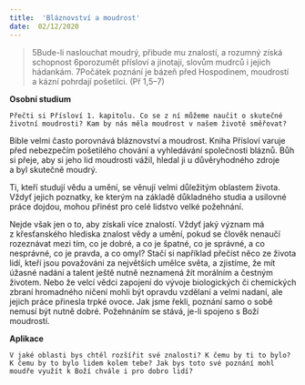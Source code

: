 ```yaml
---
title:  'Bláznovství a moudrost'
date:  02/12/2020
---
```


> <p></p>
> 5Bude-li naslouchat moudrý, přibude mu znalostí, a rozumný získá schopnost 6porozumět přísloví a jinotaji, slovům mudrců i jejich hádankám. 7Počátek poznání je bázeň před Hospodinem, moudrostí a kázní pohrdají pošetilci. (Př 1,5–7)

**Osobní studium**

`Přečti si Přísloví 1. kapitolu. Co se z ní můžeme naučit o skutečné životní moudrosti? Kam by nás měla moudrost v našem životě směřovat?`

Bible velmi často porovnává bláznovství a moudrost. Kniha Přísloví varuje před nebezpečím pošetilého chování a vyhledávání společnosti bláznů. Bůh si přeje, aby si jeho lid moudrosti vážil, hledal ji u důvěryhodného zdroje a byl skutečně moudrý.

Ti, kteří studují vědu a umění, se věnují velmi důležitým oblastem života. Vždyť jejich poznatky, ke kterým na základě důkladného studia a usilovné práce dojdou, mohou přinést pro celé lidstvo velké požehnání.

Nejde však jen o to, aby získali více znalostí. Vždyť jaký význam má z křesťanského hlediska znalost vědy a umění, pokud se člověk nenaučí rozeznávat mezi tím, co je dobré, a co je špatné, co je správné, a co nesprávné, co je pravda, a co omyl? Stačí si například přečíst něco ze života lidí, kteří jsou považováni za největších umělce světa, a zjistíme, že mít úžasné nadání a talent ještě nutně neznamená žít morálním a čestným životem. Nebo že velcí vědci zapojení do vývoje biologických či chemických zbraní hromadného ničení mohli být opravdu vzdělaní a velmi nadaní, ale jejich práce přinesla trpké ovoce. Jak jsme řekli, poznání samo o sobě nemusí být nutně dobré. Požehnáním se stává, je-li spojeno s Boží moudrostí.

**Aplikace**

`V jaké oblasti bys chtěl rozšířit své znalosti? K čemu by ti to bylo? K čemu by to bylo lidem kolem tebe? Jak bys toto své poznání mohl moudře využít k Boží chvále i pro dobro lidí?`